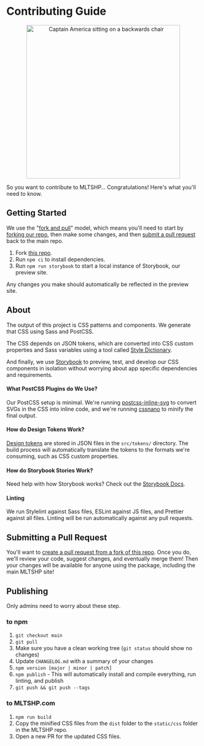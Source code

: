 # Contributing Guide

<p align="center"><img alt="Captain America sitting on a backwards chair" src="https://res.cloudinary.com/cloudfour/image/upload/c_scale,f_auto,q_auto,w_800/v1580506044/america_obfr70.jpg" width="400" /></p>

So you want to contribute to MLTSHP… Congratulations! Here's what you'll need to know.

## Getting Started

We use the "[fork and pull](https://docs.github.com/en/pull-requests/collaborating-with-pull-requests/getting-started/about-collaborative-development-models)" model, which means you'll need to start by [forking our repo](https://docs.github.com/en/get-started/quickstart/fork-a-repo#forking-a-repository), then make some changes, and then [submit a pull request](https://docs.github.com/en/free-pro-team@latest/github/collaborating-with-issues-and-pull-requests/creating-a-pull-request-from-a-fork) back to the main repo.

1. Fork [this repo](https://github.com/MLTSHP/mltshp-patterns/).
1. Run `npm ci` to install dependencies.
1. Run `npm run storybook` to start a local instance of Storybook, our preview site.

Any changes you make should automatically be reflected in the preview site.

## About

The output of this project is CSS patterns and components. We generate that CSS using Sass and PostCSS.

The CSS depends on JSON tokens, which are converted into CSS custom properties and Sass variables using a tool called [Style Dictionary](https://amzn.github.io/style-dictionary/).

And finally, we use [Storybook](https://storybook.js.org/) to preview, test, and develop our CSS components in isolation without worrying about app specific dependencies and requirements.

#### What PostCSS Plugins do We Use?

Our PostCSS setup is minimal. We're running [postcss-inline-svg](https://www.npmjs.com/package/postcss-inline-svg) to convert SVGs in the CSS into inline code, and we're running [cssnano](https://cssnano.co/) to minify the final output.

#### How do Design Tokens Work?

[Design tokens](https://amzn.github.io/style-dictionary/#/tokens) are stored in JSON files in the `src/tokens/` directory. The build process will automatically translate the tokens to the formats we're consuming, such as CSS custom properties.

#### How do Storybook Stories Work?

Need help with how Storybook works? Check out the [Storybook Docs](https://storybook.js.org/docs/react/get-started/why-storybook).

#### Linting

We run Stylelint against Sass files, ESLint against JS files, and Prettier against all files. Linting will be run automatically against any pull requests.

## Submitting a Pull Request

You'll want to [create a pull request from a fork of this repo](https://docs.github.com/en/free-pro-team@latest/github/collaborating-with-issues-and-pull-requests/creating-a-pull-request-from-a-fork). Once you do, we'll review your code, suggest changes, and eventually merge them! Then your changes will be available for anyone using the package, including the main MLTSHP site!

## Publishing

Only admins need to worry about these step.

### to npm

1. `git checkout main`
1. `git pull`
1. Make sure you have a clean working tree (`git status` should show no changes)
1. Update `CHANGELOG.md` with a summary of your changes
1. `npm version [major | minor | patch]`
1. `npm publish` - This will automatically install and compile everything, run linting, and publish
1. `git push && git push --tags`

### to MLTSHP.com

1. `npm run build`
1. Copy the minified CSS files from the `dist` folder to the `static/css` folder in the MLTSHP repo.
1. Open a new PR for the updated CSS files.
